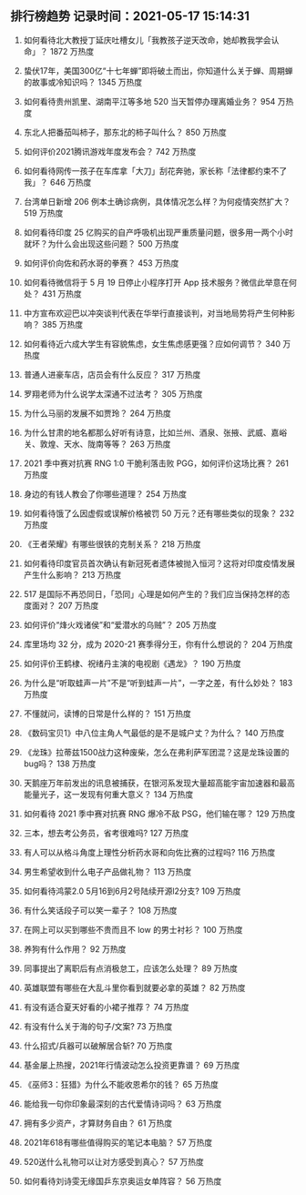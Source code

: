 
## 排行榜趋势 记录时间：2021-05-17 15:14:31
  
  1. 如何看待北大教授丁延庆吐槽女儿「我教孩子逆天改命，她却教我学会认命」？ 1872 万热度
    
  2. 蛰伏17年，美国300亿“十七年蝉”即将破土而出，你知道什么关于蝉、周期蝉的故事或冷知识吗？ 1345 万热度
    
  3. 如何看待贵州凯里、湖南平江等多地 520 当天暂停办理离婚业务？ 954 万热度
    
  4. 东北人把番茄叫柿子，那东北的柿子叫什么？ 850 万热度
    
  5. 如何评价2021腾讯游戏年度发布会？ 742 万热度
    
  6. 如何看待网传一孩子在车库拿「大刀」刮花奔驰，家长称「法律都约束不了我」？ 646 万热度
    
  7. 台湾单日新增 206 例本土确诊病例，具体情况怎么样？为何疫情突然扩大？ 519 万热度
    
  8. 如何看待印度 25 亿购买的自产呼吸机出现严重质量问题，很多用一两个小时就坏？为什么会出现这些问题？ 500 万热度
    
  9. 如何评价向佐和药水哥的拳赛？ 453 万热度
    
  10. 如何看待微信将于 5 月 19 日停止小程序打开 App 技术服务？微信此举意在何处？ 431 万热度
    
  11. 中方宣布欢迎巴以冲突谈判代表在华举行直接谈判，对当地局势将产生何种影响？ 385 万热度
    
  12. 如何看待近六成大学生有容貌焦虑，女生焦虑感更强？应如何调节？ 340 万热度
    
  13. 普通人进豪车店，店员会有什么反应？ 317 万热度
    
  14. 罗翔老师为什么说学太深通不过法考？ 305 万热度
    
  15. 为什么马丽的发展不如贾玲？ 264 万热度
    
  16. 为什么甘肃的地名都那么好听有诗意，比如兰州、酒泉、张掖、武威、嘉峪关、敦煌、天水、陇南等等？ 263 万热度
    
  17. 2021 季中赛对抗赛 RNG 1:0 干脆利落击败 PGG，如何评价这场比赛？ 261 万热度
    
  18. 身边的有钱人教会了你哪些道理？ 254 万热度
    
  19. 如何看待饿了么因虚假或误解价格被罚 50 万元？还有哪些类似的现象？ 232 万热度
    
  20. 《王者荣耀》有哪些很铁的克制关系？ 218 万热度
    
  21. 如何看待印度官员首次确认有新冠死者遗体被抛入恒河？这将对印度疫情发展产生什么影响？ 213 万热度
    
  22. 517 是国际不再恐同日，「恐同」心理是如何产生的？我们应当保持怎样的态度面对？ 207 万热度
    
  23. 如何评价“烽火戏诸侯”和“爱潜水的乌贼”？ 205 万热度
    
  24. 库里场均 32 分，成为 2020-21 赛季得分王，你有什么想说的？ 204 万热度
    
  25. 如何评价王鹤棣、祝绪丹主演的电视剧《遇龙》？ 190 万热度
    
  26. 为什么是“听取蛙声一片”不是“听到蛙声一片”，一字之差，有什么妙处？ 183 万热度
    
  27. 不懂就问，读博的日常是什么样的？ 151 万热度
    
  28. 《数码宝贝1》中八位主角人气最低的是不是城户丈？为什么？ 140 万热度
    
  29. 《龙珠》拉蒂兹1500战力这种废柴，怎么在弗利萨军团混？这是龙珠设置的bug吗？ 138 万热度
    
  30. 天鹅座万年前发出的讯息被捕获，在银河系发现大量超高能宇宙加速器和最高能量光子，这一发现有何重大意义？ 134 万热度
    
  31. 如何看待 2021 季中赛对抗赛 RNG 爆冷不敌 PSG，他们输在哪？ 129 万热度
    
  32. 三本，想去考公务员，省考很难吗? 127 万热度
    
  33. 有人可以从格斗角度上理性分析药水哥和向佐比赛的过程吗? 116 万热度
    
  34. 男生希望收到什么电子产品做礼物？ 113 万热度
    
  35. 如何看待鸿蒙2.0 5月16到6月2号陆续开源l2分支? 109 万热度
    
  36. 有什么笑话段子可以笑一辈子？ 108 万热度
    
  37. 在网上可以买到哪些不贵而且不 low 的男士衬衫？ 100 万热度
    
  38. 养狗有什么作用？ 92 万热度
    
  39. 同事提出了离职后有点消极怠工，应该怎么处理？ 89 万热度
    
  40. 英雄联盟有哪些在大乱斗里你看到就要必拿的英雄？ 82 万热度
    
  41. 有没有适合夏天好看的小裙子推荐？ 74 万热度
    
  42. 有没有什么关于海的句子/文案? 73 万热度
    
  43. 什么招式/兵器可以破解居合斩? 70 万热度
    
  44. 基金屡上热搜，2021年行情波动怎么投资更靠谱？ 69 万热度
    
  45. 《巫师3：狂猎》为什么不能收恩希尔的钱？ 65 万热度
    
  46. 能给我一句你印象最深刻的古代爱情诗词吗？ 63 万热度
    
  47. 拥有多少资产，才算财务自由？ 61 万热度
    
  48. 2021年618有哪些值得购买的笔记本电脑？ 57 万热度
    
  49. 520送什么礼物可以让对方感受到真心？ 57 万热度
    
  50. 如何看待刘诗雯无缘国乒东京奥运女单阵容？ 56 万热度
    